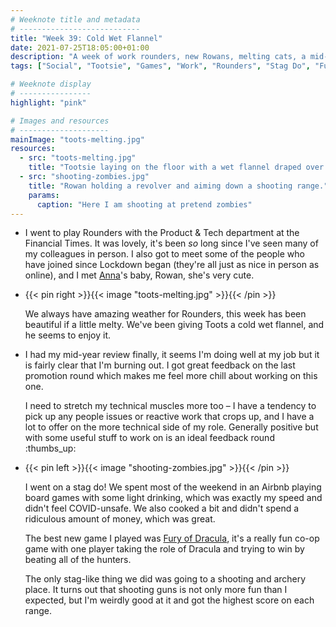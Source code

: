 ```yaml
---
# Weeknote title and metadata
# ---------------------------
title: "Week 39: Cold Wet Flannel"
date: 2021-07-25T18:05:00+01:00
description: "A week of work rounders, new Rowans, melting cats, a mid-year review, and a fun stag do where I learned something I'm unexpectedly good at."
tags: ["Social", "Tootsie", "Games", "Work", "Rounders", "Stag Do", "Fury of Dracula"]

# Weeknote display
# ----------------
highlight: "pink"

# Images and resources
# --------------------
mainImage: "toots-melting.jpg"
resources:
  - src: "toots-melting.jpg"
    title: "Tootsie laying on the floor with a wet flannel draped over his body."
  - src: "shooting-zombies.jpg"
    title: "Rowan holding a revolver and aiming down a shooting range."
    params:
      caption: "Here I am shooting at pretend zombies"
---
```


  * I went to play Rounders with the Product & Tech department at the Financial Times. It was lovely, it's been _so_ long since I've seen many of my colleagues in person. I also got to meet some of the people who have joined since Lockdown began (they're all just as nice in person as online), and I met [Anna](https://www.annashipman.co.uk/)'s baby, Rowan, she's very cute.

  * {{< pin right >}}{{< image "toots-melting.jpg" >}}{{< /pin >}}

    We always have amazing weather for Rounders, this week has been beautiful if a little melty. We've been giving Toots a cold wet flannel, and he seems to enjoy it.

  * I had my mid-year review finally, it seems I'm doing well at my job but it is fairly clear that I'm burning out. I got great feedback on the last promotion round which makes me feel more chill about working on this one.

    I need to stretch my technical muscles more too – I have a tendency to pick up any people issues or reactive work that crops up, and I have a lot to offer on the more technical side of my role. Generally positive but with some useful stuff to work on is an ideal feedback round :thumbs_up:

  * {{< pin left >}}{{< image "shooting-zombies.jpg" >}}{{< /pin >}}

    I went on a stag do! We spent most of the weekend in an Airbnb playing board games with some light drinking, which was exactly my speed and didn't feel COVID-unsafe. We also cooked a bit and didn't spend a ridiculous amount of money, which was great.

    The best new game I played was [Fury of Dracula](https://boardgamegeek.com/boardgame/181279/fury-dracula-thirdfourth-edition), it's a really fun co-op game with one player taking the role of Dracula and trying to win by beating all of the hunters.

    The only stag-like thing we did was going to a shooting and archery place. It turns out that shooting guns is not only more fun than I expected, but I'm weirdly good at it and got the highest score on each range.
